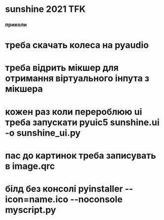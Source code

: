# sunshine 2021 TFK


### приколи
# треба скачать колеса на pyaudio
# треба відрить мікшер для отримання віртуального інпута з мікшера
# кожен раз коли перероблюю ui треба запускати pyuic5 sunshine.ui -o sunshine_ui.py
# пас до картинок треба записувать в image.qrc
# білд без консолі pyinstaller --icon=name.ico --noconsole myscript.py

